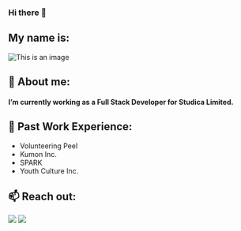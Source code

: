 ### Hi there 👋 

## My name is:


![This is an image](https://raw.githubusercontent.com/Mohitbhavsar707/Mohitbhavsar707/main/mohitBanner.png)

<!--
**Mohitbhavsar707/Mohitbhavsar707** is a ✨ _special_ ✨ repository because its `README.md` (this file) appears on your GitHub profile.

Here are some ideas to get you started:
- 👯 I’m looking to collaborate on ...
- 🤔 I’m looking for help with ...
- 💬 Ask me about ...
- 📫 How to reach me: ...
- 😄 Pronouns: ...
- ⚡ Fun fact: ...
-->

## 🔭 About me:
#### I’m currently working as a Full Stack Developer for Studica Limited.

## 🌱 Past Work Experience:
- Volunteering Peel
- Kumon Inc.
- SPARK
- Youth Culture Inc.

## 📫 Reach out:

[![](https://img.shields.io/badge/Gmail-D14836?style=for-the-badge&logo=gmail&logoColor=white)](mailto:mohitbhavsar707@gmail.com) [![](https://img.shields.io/badge/LinkedIn-0077B5?style=for-the-badge&logo=linkedin&logoColor=white)](https://www.linkedin.com/in/mohit-bhavsar/)


